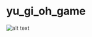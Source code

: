 # yu_gi_oh_game

![alt text](https://github.com/ryje3658/yu_gi_oh_game/blob/master/yugioh_demo_smaller.gif "Logo Title Text 1")
